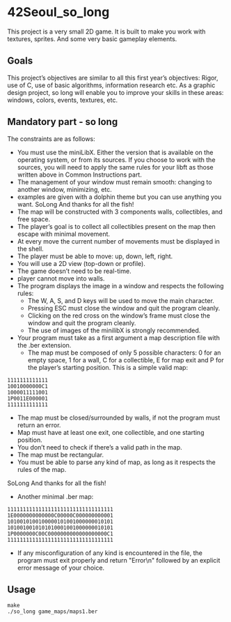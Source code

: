 # 42Seoul_so_long
This project is a very small 2D game. It is built to make you work with textures, sprites. And some very basic gameplay elements.
## Goals
This project’s objectives are similar to all this first year’s objectives: Rigor, use of C, use
of basic algorithms, information research etc.
As a graphic design project, so long will enable you to improve your skills in these
areas: windows, colors, events, textures, etc.
## Mandatory part - so long
The constraints are as follows:
- You must use the miniLibX. Either the version that is available on the operating
system, or from its sources. If you choose to work with the sources, you will
need to apply the same rules for your libft as those written above in Common
Instructions part.
- The management of your window must remain smooth: changing to another window, minimizing, etc.
- examples are given with a dolphin theme but you can use anything you want.
SoLong And thanks for all the fish!
- The map will be constructed with 3 components walls, collectibles, and free space.
- The player’s goal is to collect all collectibles present on the map then escape with minimal movement.
- At every move the current number of movements must be displayed in the shell.
- The player must be able to move: up, down, left, right.
- You will use a 2D view (top-down or profile).
- The game doesn’t need to be real-time.
- player cannot move into walls.
- The program displays the image in a window and respects the following rules:
  - The W, A, S, and D keys will be used to move the main character.
  - Pressing ESC must close the window and quit the program cleanly.
  - Clicking on the red cross on the window’s frame must close the window and quit the program cleanly.
  - The use of images of the minilibX is strongly recommended.
- Your program must take as a first argument a map description file with the .ber
extension.
  - The map must be composed of only 5 possible characters: 0 for an empty
space, 1 for a wall, C for a collectible, E for map exit and P for the player’s
starting position.
This is a simple valid map:
```
1111111111111
10010000000C1
1000011111001
1P0011E000001
1111111111111
```
  - The map must be closed/surrounded by walls, if not the program must return
an error.
  - Map must have at least one exit, one collectible, and one starting position.
  - You don’t need to check if there’s a valid path in the map.
  - The map must be rectangular.
  - You must be able to parse any kind of map, as long as it respects the rules of
the map.

SoLong And thanks for all the fish!
  - Another minimal .ber map:
```
1111111111111111111111111111111111
1E0000000000000C00000C000000000001
1010010100100000101001000000010101
1010010010101010001001000000010101
1P0000000C00C0000000000000000000C1
1111111111111111111111111111111111
```
  - If any misconfiguration of any kind is encountered in the file, the program
must exit properly and return "Error\n" followed by an explicit error message
of your choice.

## Usage
```shell
make
./so_long game_maps/maps1.ber
```
